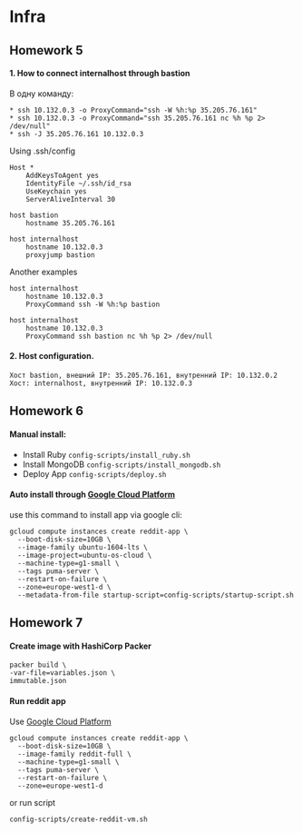 # Infra
## Homework 5
#### 1. How to connect internalhost through bastion
В одну команду:
```
* ssh 10.132.0.3 -o ProxyCommand="ssh -W %h:%p 35.205.76.161"
* ssh 10.132.0.3 -o ProxyCommand="ssh 35.205.76.161 nc %h %p 2> /dev/null"
* ssh -J 35.205.76.161 10.132.0.3
```
Using .ssh/config
```
Host *
    AddKeysToAgent yes
    IdentityFile ~/.ssh/id_rsa
    UseKeychain yes
    ServerAliveInterval 30

host bastion
    hostname 35.205.76.161

host internalhost
    hostname 10.132.0.3
    proxyjump bastion
```
Another examples
```
host internalhost
    hostname 10.132.0.3
    ProxyCommand ssh -W %h:%p bastion

host internalhost
    hostname 10.132.0.3
    ProxyCommand ssh bastion nc %h %p 2> /dev/null
```
#### 2. Host configuration.
```
Хост bastion, внешний IP: 35.205.76.161, внутренний IP: 10.132.0.2
Хост: internalhost, внутренний IP: 10.132.0.3
```
## Homework 6
#### Manual install:
* Install Ruby `config-scripts/install_ruby.sh`
* Install MongoDB `config-scripts/install_mongodb.sh`
* Deploy App `config-scripts/deploy.sh`

#### Auto install through [Google Cloud Platform](https://cloud.google.com/)
use this command to install app via google cli:
```
gcloud compute instances create reddit-app \
  --boot-disk-size=10GB \
  --image-family ubuntu-1604-lts \
  --image-project=ubuntu-os-cloud \
  --machine-type=g1-small \
  --tags puma-server \
  --restart-on-failure \
  --zone=europe-west1-d \
  --metadata-from-file startup-script=config-scripts/startup-script.sh
```
## Homework 7
#### Create image with HashiCorp Packer
```
packer build \
-var-file=variables.json \
immutable.json
```
#### Run reddit app
Use [Google Cloud Platform](https://cloud.google.com/)
```
gcloud compute instances create reddit-app \
  --boot-disk-size=10GB \
  --image-family reddit-full \
  --machine-type=g1-small \
  --tags puma-server \
  --restart-on-failure \
  --zone=europe-west1-d
```
or run script
```
config-scripts/create-reddit-vm.sh
```
